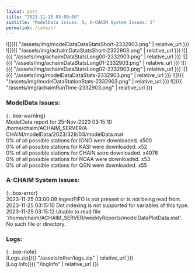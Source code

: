```yaml
---
layout: post
title: "2023-11-25 03:00:00"
subtitle: "ModelData Issues: 5; A-CHAIM System Issues: 3"
permalink: /latest/
---
```


![]({{ "/assets/img/modelDataDataStatsShort-2332903.png" | relative_url }})
![]({{ "/assets/img/achaimDataStatsShort-2332903.png" | relative_url }})
![]({{ "/assets/img/achaimDataStatsLong00-2332903.png" | relative_url }})
![]({{ "/assets/img/achaimDataStatsLong01-2332903.png" | relative_url }})
![]({{ "/assets/img/achaimDataStatsLong02-2332903.png" | relative_url }})
![]({{ "/assets/img/modelDataDataStats-2332903.png" | relative_url }})
![]({{ "/assets/img/modelDataStationStats-2332903.png" | relative_url }})
![]({{ "/assets/img/achaimRunTime-2332903.png" | relative_url }})


### ModelData Issues:  
  
{: .box-warning}  
 ModelData report for 25-Nov-2023 03:15:10   
 /home/chaim/ACHAIM_SERVER/A-CHAIM/modelData/2023/329/03/modelData.mat   
 0% of all possible stations for IONO were downloaded. x500   
 0% of all possible stations for KASI were downloaded. x52   
 0% of all possible stations for CHAIN were downloaded. x4076   
 0% of all possible stations for NOAA were downloaded. x53   
 0% of all possible stations for QGN were downloaded. x55   
  
### A-CHAIM System Issues:  
  
{: .box-error}  
2023-11-25 03:00:09 ingestFIFO is not present or is not being read from.  
2023-11-25 03:15:10 Dot indexing is not supported for variables of this type.  
2023-11-25 03:15:12 Unable to read file '/home/chaim/ACHAIM_SERVER/weeklyReports/modelDataPlotData.mat'. No such file or directory.  

### Logs:  
  
{: .box-note}  
[Logs.zip]({{ "/assets/other/logs.zip" | relative_url }})  
[Log Info]({{ "/logInfo" | relative_url }})  

